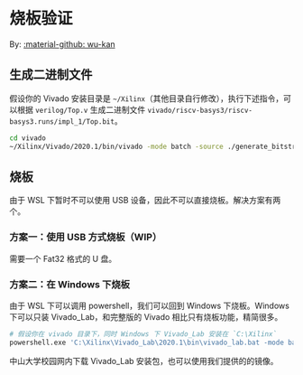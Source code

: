 # 烧板验证

By: [:material-github: wu-kan](https://github.com/wu-kan)

## 生成二进制文件

假设你的 Vivado 安装目录是 `~/Xilinx`（其他目录自行修改），执行下述指令，可以根据 `verilog/Top.v` 生成二进制文件 `vivado/riscv-basys3/riscv-basys3.runs/impl_1/Top.bit`。

```bash
cd vivado
~/Xilinx/Vivado/2020.1/bin/vivado -mode batch -source ./generate_bitstream.tcl
```

## 烧板

由于 WSL 下暂时不可以使用 USB 设备，因此不可以直接烧板。解决方案有两个。

### 方案一：使用 USB 方式烧板（WIP）

需要一个 Fat32 格式的 U 盘。

### 方案二：在 Windows 下烧板

由于 WSL 下可以调用 powershell，我们可以回到 Windows 下烧板。Windows 下可以只装 Vivado_Lab，和完整版的 Vivado 相比只有烧板功能，精简很多。

```bash
# 假设你在 vivado 目录下，同时 Windows 下 Vivado_Lab 安装在 `C:\Xilinx`
powershell.exe 'C:\Xilinx\Vivado_Lab\2020.1\bin\vivado_lab.bat -mode batch -source .\program_device.tcl'
```

中山大学校园网内下载 Vivado_Lab 安装包，也可以使用我们提供的的镜像。
